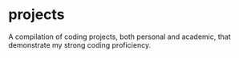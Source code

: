# projects
A compilation of coding projects, both personal and academic, that demonstrate my strong coding proficiency.
